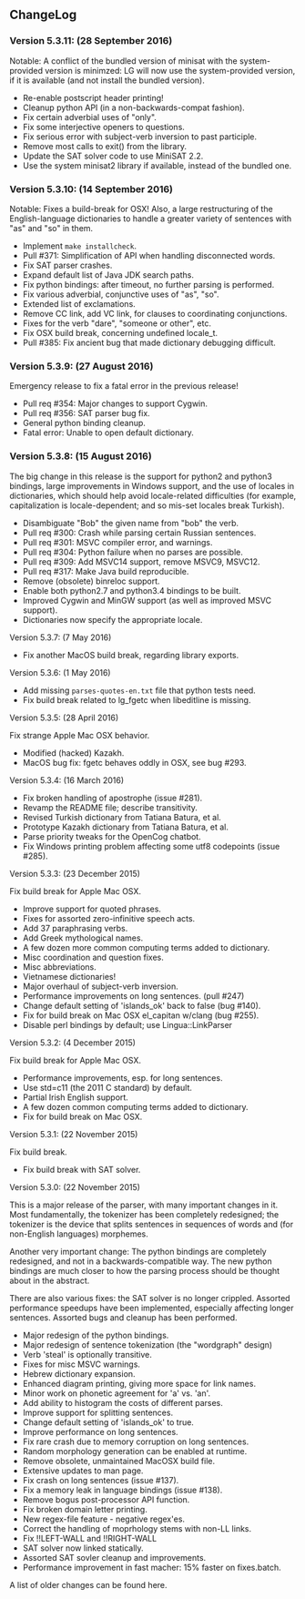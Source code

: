 ## ChangeLog

### Version 5.3.11: (28 September 2016)

Notable: A conflict of the bundled version of minisat with the
system-provided version is minimzed: LG will now use the
system-provided version, if it is available (and not install the
bundled version).

- Re-enable postscript header printing!
- Cleanup python API (in a non-backwards-compat fashion).
- Fix certain adverbial uses of "only".
- Fix some interjective openers to questions.
- Fix serious error with subject-verb inversion to past participle.
- Remove most calls to exit() from the library.
- Update the SAT solver code to use MiniSAT 2.2.
- Use the system minisat2 library if available, instead of the bundled one. 

### Version 5.3.10: (14 September 2016)

Notable: Fixes a build-break for OSX! Also, a large restructuring of
the English-language dictionaries to handle a greater variety of
sentences with "as" and "so" in them.

- Implement `make installcheck`.
- Pull #371: Simplification of API when handling disconnected words.
- Fix SAT parser crashes.
- Expand default list of Java JDK search paths.
- Fix python bindings: after timeout, no further parsing is performed.
- Fix various adverbial, conjunctive uses of "as", "so".
- Extended list of exclamations.
- Remove CC link, add VC link, for clauses to coordinating conjunctions.
- Fixes for the verb "dare", "someone or other", etc.
- Fix OSX build break, concerning undefined locale_t.
- Pull #385: Fix ancient bug that made dictionary debugging difficult. 

### Version 5.3.9: (27 August 2016)

Emergency release to fix a fatal error in the previous release!

- Pull req #354: Major changes to support Cygwin.
- Pull req #356: SAT parser bug fix.
- General python binding cleanup.
- Fatal error: Unable to open default dictionary. 

### Version 5.3.8: (15 August 2016)

The big change in this release is the support for python2 and python3
bindings, large improvements in Windows support, and the use of
locales in dictionaries, which should help avoid locale-related
difficulties (for example, capitalization is locale-dependent; and so
mis-set locales break Turkish).

- Disambiguate "Bob" the given name from "bob" the verb.
- Pull req #300: Crash while parsing certain Russian sentences.
- Pull req #301: MSVC compiler error, and warnings.
- Pull req #304: Python failure when no parses are possible.
- Pull req #309: Add MSVC14 support, remove MSVC9, MSVC12.
- Pull req #317: Make Java build reproducible.
- Remove (obsolete) binreloc support.
- Enable both python2.7 and python3.4 bindings to be built.
- Improved Cygwin and MinGW support (as well as improved MSVC support).
- Dictionaries now specify the appropriate locale. 

Version 5.3.7: (7 May 2016)

- Fix another MacOS build break, regarding library exports. 

Version 5.3.6: (1 May 2016)

- Add missing `parses-quotes-en.txt` file that python tests need.
- Fix build break related to lg_fgetc when libeditline is missing. 

Version 5.3.5: (28 April 2016)

Fix strange Apple Mac OSX behavior.

- Modified (hacked) Kazakh.
- MacOS bug fix: fgetc behaves oddly in OSX, see bug #293. 

Version 5.3.4: (16 March 2016)

- Fix broken handling of apostrophe (issue #281).
- Revamp the README file; describe transitivity.
- Revised Turkish dictionary from Tatiana Batura, et al.
- Prototype Kazakh dictionary from Tatiana Batura, et al.
- Parse priority tweaks for the OpenCog chatbot.
- Fix Windows printing problem affecting some utf8 codepoints (issue #285). 

Version 5.3.3: (23 December 2015)

Fix build break for Apple Mac OSX.

- Improve support for quoted phrases.
- Fixes for assorted zero-infinitive speech acts.
- Add 37 paraphrasing verbs.
- Add Greek mythological names.
- A few dozen more common computing terms added to dictionary.
- Misc coordination and question fixes.
- Misc abbreviations.
- Vietnamese dictionaries!
- Major overhaul of subject-verb inversion.
- Performance improvements on long sentences. (pull #247)
- Change default setting of 'islands_ok' back to false (bug #140).
- Fix for build break on Mac OSX el_capitan w/clang (bug #255).
- Disable perl bindings by default; use Lingua::LinkParser 

Version 5.3.2: (4 December 2015)

Fix build break for Apple Mac OSX.

- Performance improvements, esp. for long sentences.
- Use std=c11 (the 2011 C standard) by default.
- Partial Irish English support.
- A few dozen common computing terms added to dictionary.
- Fix for build break on Mac OSX. 

Version 5.3.1: (22 November 2015)

Fix build break.

- Fix build break with SAT solver. 

Version 5.3.0: (22 November 2015)

This is a major release of the parser, with many important changes in it. Most fundamentally, the tokenizer has been completely redesigned; the tokenizer is the device that splits sentences in sequences of words and (for non-English languages) morphemes.

Another very important change: The python bindings are completely redesigned, and not in a backwards-compatible way. The new python bindings are much closer to how the parsing process should be thought about in the abstract.

There are also various fixes: the SAT solver is no longer crippled. Assorted performance speedups have been implemented, especially affecting longer sentences. Assorted bugs and cleanup has been performed.

- Major redesign of the python bindings.
- Major redesign of sentence tokenization (the "wordgraph" design)
- Verb 'steal' is optionally transitive.
- Fixes for misc MSVC warnings.
- Hebrew dictionary expansion.
- Enhanced diagram printing, giving more space for link names.
- Minor work on phonetic agreement for 'a' vs. 'an'.
- Add ability to histogram the costs of different parses.
- Improve support for splitting sentences.
- Change default setting of 'islands_ok' to true.
- Improve performance on long sentences.
- Fix rare crash due to memory corruption on long sentences.
- Random morphology generation can be enabled at runtime.
- Remove obsolete, unmaintained MacOSX build file.
- Extensive updates to man page.
- Fix crash on long sentences (issue #137).
- Fix a memory leak in language bindings (issue #138).
- Remove bogus post-processor API function.
- Fix broken domain letter printing.
- New regex-file feature - negative regex'es.
- Correct the handling of moprhology stems with non-LL links.
- Fix !!LEFT-WALL and !!RIGHT-WALL
- SAT solver now linked statically.
- Assorted SAT sovler cleanup and improvements.
- Performance improvement in fast macher: 15% faster on fixes.batch. 

A list of older changes can be found here.

